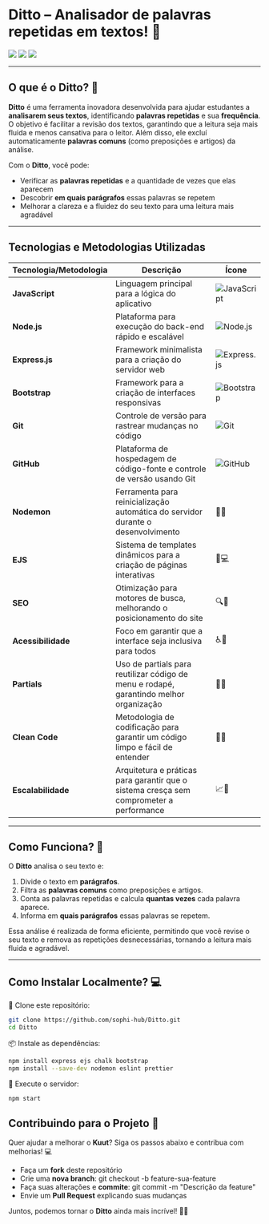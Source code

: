 # **Ditto** – Analisador de palavras repetidas em textos! 💬

<div align="start">
  <img src="https://img.shields.io/badge/Node.js-Fast%20Backend-00c2f4?style=for-the-badge&logo=node.js&logoColor=white">
  <img src="https://img.shields.io/badge/Express.js-Minimalist%20Framework-00c2f4?style=for-the-badge&logo=express&logoColor=white">
  <img src="https://img.shields.io/badge/JavaScript-Dynamic%20Logic-00c2f4?style=for-the-badge&logo=javascript&logoColor=white">
</div>

---

## **O que é o Ditto?** 💬

**Ditto** é uma ferramenta inovadora desenvolvida para ajudar estudantes a **analisarem seus textos**, identificando **palavras repetidas** e sua **frequência**. O objetivo é facilitar a revisão dos textos, garantindo que a leitura seja mais fluida e menos cansativa para o leitor. Além disso, ele excluí automaticamente **palavras comuns** (como preposições e artigos) da análise.

Com o **Ditto**, você pode:

- Verificar as **palavras repetidas** e a quantidade de vezes que elas aparecem
- Descobrir **em quais parágrafos** essas palavras se repetem
- Melhorar a clareza e a fluidez do seu texto para uma leitura mais agradável

---

## **Tecnologias e Metodologias Utilizadas**

| **Tecnologia/Metodologia** | **Descrição** | **Ícone** |
|----------------------|-----------------|----------------|
| **JavaScript** | Linguagem principal para a lógica do aplicativo | ![JavaScript](https://img.shields.io/badge/JavaScript-00c2f4?style=for-the-badge&logo=javascript&logoColor=white) |
| **Node.js** | Plataforma para execução do back-end rápido e escalável | ![Node.js](https://img.shields.io/badge/Node.js-00c2f4?style=for-the-badge&logo=node.js&logoColor=white) |
| **Express.js** | Framework minimalista para a criação do servidor web | ![Express.js](https://img.shields.io/badge/Express.js-00c2f4?style=for-the-badge&logo=express&logoColor=white) |
| **Bootstrap** | Framework para a criação de interfaces responsivas | ![Bootstrap](https://img.shields.io/badge/Bootstrap-00c2f4?style=for-the-badge&logo=bootstrap&logoColor=white) |
| **Git** | Controle de versão para rastrear mudanças no código | ![Git](https://img.shields.io/badge/Git-00c2f4?style=for-the-badge&logo=git&logoColor=white) |
| **GitHub** | Plataforma de hospedagem de código-fonte e controle de versão usando Git | ![GitHub](https://img.shields.io/badge/GitHub-00c2f4?style=for-the-badge&logo=github&logoColor=white) |
| **Nodemon** | Ferramenta para reinicialização automática do servidor durante o desenvolvimento | 🔄🌐 |
| **EJS** | Sistema de templates dinâmicos para a criação de páginas interativas | 🔧💻 |
| **SEO** | Otimização para motores de busca, melhorando o posicionamento do site | 🔍💬 |
| **Acessibilidade** | Foco em garantir que a interface seja inclusiva para todos | ♿💙 |
| **Partials** | Uso de partials para reutilizar código de menu e rodapé, garantindo melhor organização | 📂💬 |
| **Clean Code** | Metodologia de codificação para garantir um código limpo e fácil de entender | 🧹💬 |
| **Escalabilidade** | Arquitetura e práticas para garantir que o sistema cresça sem comprometer a performance | 📈💬 |

---

## **Como Funciona?** 💬

O **Ditto** analisa o seu texto e:

1. Divide o texto em **parágrafos**.
2. Filtra as **palavras comuns** como preposições e artigos.
3. Conta as palavras repetidas e calcula **quantas vezes** cada palavra aparece.
4. Informa em **quais parágrafos** essas palavras se repetem.

Essa análise é realizada de forma eficiente, permitindo que você revise o seu texto e remova as repetições desnecessárias, tornando a leitura mais fluida e agradável.

---

## **Como Instalar Localmente?** 💻

🔽 Clone este repositório:
```bash
git clone https://github.com/sophi-hub/Ditto.git
cd Ditto
```

📦 Instale as dependências:
```bash
npm install express ejs chalk bootstrap 
npm install --save-dev nodemon eslint prettier 
```

🔽 Execute o servidor:
```bash
npm start
```

## **Contribuindo para o Projeto** 🤝

Quer ajudar a melhorar o **Kuut**? Siga os passos abaixo e contribua com melhorias! 💻

- Faça um **fork** deste repositório  
- Crie uma **nova branch**: git checkout -b feature-sua-feature  
- Faça suas alterações e **commite**: git commit -m "Descrição da feature"  
- Envie um **Pull Request** explicando suas mudanças  

Juntos, podemos tornar o **Ditto** ainda mais incrível! 💙✨
